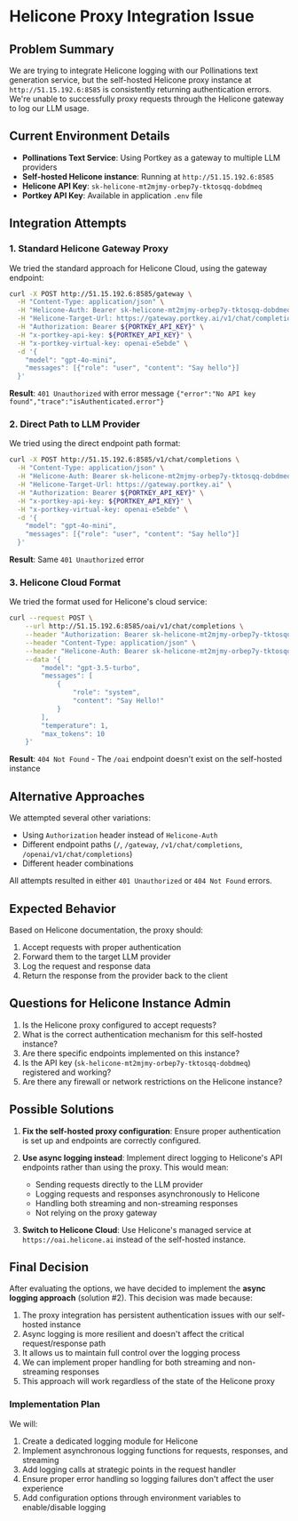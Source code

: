 # Helicone Proxy Integration Issue

## Problem Summary
We are trying to integrate Helicone logging with our Pollinations text generation service, but the self-hosted Helicone proxy instance at `http://51.15.192.6:8585` is consistently returning authentication errors. We're unable to successfully proxy requests through the Helicone gateway to log our LLM usage.

## Current Environment Details
- **Pollinations Text Service**: Using Portkey as a gateway to multiple LLM providers
- **Self-hosted Helicone instance**: Running at `http://51.15.192.6:8585`
- **Helicone API Key**: `sk-helicone-mt2mjmy-orbep7y-tktosqq-dobdmeq`
- **Portkey API Key**: Available in application `.env` file

## Integration Attempts

### 1. Standard Helicone Gateway Proxy
We tried the standard approach for Helicone Cloud, using the gateway endpoint:

```bash
curl -X POST http://51.15.192.6:8585/gateway \
  -H "Content-Type: application/json" \
  -H "Helicone-Auth: Bearer sk-helicone-mt2mjmy-orbep7y-tktosqq-dobdmeq" \
  -H "Helicone-Target-Url: https://gateway.portkey.ai/v1/chat/completions" \
  -H "Authorization: Bearer ${PORTKEY_API_KEY}" \
  -H "x-portkey-api-key: ${PORTKEY_API_KEY}" \
  -H "x-portkey-virtual-key: openai-e5ebde" \
  -d '{
    "model": "gpt-4o-mini",
    "messages": [{"role": "user", "content": "Say hello"}]
  }'
```

**Result**: `401 Unauthorized` with error message `{"error":"No API key found","trace":"isAuthenticated.error"}`

### 2. Direct Path to LLM Provider
We tried using the direct endpoint path format:

```bash
curl -X POST http://51.15.192.6:8585/v1/chat/completions \
  -H "Content-Type: application/json" \
  -H "Helicone-Auth: Bearer sk-helicone-mt2mjmy-orbep7y-tktosqq-dobdmeq" \
  -H "Helicone-Target-Url: https://gateway.portkey.ai" \
  -H "Authorization: Bearer ${PORTKEY_API_KEY}" \
  -H "x-portkey-api-key: ${PORTKEY_API_KEY}" \
  -H "x-portkey-virtual-key: openai-e5ebde" \
  -d '{
    "model": "gpt-4o-mini",
    "messages": [{"role": "user", "content": "Say hello"}]
  }'
```

**Result**: Same `401 Unauthorized` error

### 3. Helicone Cloud Format
We tried the format used for Helicone's cloud service:

```bash
curl --request POST \
    --url http://51.15.192.6:8585/oai/v1/chat/completions \
    --header "Authorization: Bearer sk-helicone-mt2mjmy-orbep7y-tktosqq-dobdmeq" \
    --header "Content-Type: application/json" \
    --header "Helicone-Auth: Bearer sk-helicone-mt2mjmy-orbep7y-tktosqq-dobdmeq" \
    --data '{
        "model": "gpt-3.5-turbo",
        "messages": [
            {
                "role": "system",
                "content": "Say Hello!"
            }
        ],
        "temperature": 1,
        "max_tokens": 10
    }'
```

**Result**: `404 Not Found` - The `/oai` endpoint doesn't exist on the self-hosted instance

## Alternative Approaches

We attempted several other variations:
- Using `Authorization` header instead of `Helicone-Auth`
- Different endpoint paths (`/`, `/gateway`, `/v1/chat/completions`, `/openai/v1/chat/completions`)
- Different header combinations

All attempts resulted in either `401 Unauthorized` or `404 Not Found` errors.

## Expected Behavior

Based on Helicone documentation, the proxy should:
1. Accept requests with proper authentication
2. Forward them to the target LLM provider
3. Log the request and response data
4. Return the response from the provider back to the client

## Questions for Helicone Instance Admin

1. Is the Helicone proxy configured to accept requests?
2. What is the correct authentication mechanism for this self-hosted instance?
3. Are there specific endpoints implemented on this instance?
4. Is the API key (`sk-helicone-mt2mjmy-orbep7y-tktosqq-dobdmeq`) registered and working?
5. Are there any firewall or network restrictions on the Helicone instance?

## Possible Solutions

1. **Fix the self-hosted proxy configuration**: Ensure proper authentication is set up and endpoints are correctly configured.

2. **Use async logging instead**: Implement direct logging to Helicone's API endpoints rather than using the proxy. This would mean:
   - Sending requests directly to the LLM provider
   - Logging requests and responses asynchronously to Helicone
   - Handling both streaming and non-streaming responses
   - Not relying on the proxy gateway

3. **Switch to Helicone Cloud**: Use Helicone's managed service at `https://oai.helicone.ai` instead of the self-hosted instance.

## Final Decision

After evaluating the options, we have decided to implement the **async logging approach** (solution #2). This decision was made because:

1. The proxy integration has persistent authentication issues with our self-hosted instance
2. Async logging is more resilient and doesn't affect the critical request/response path
3. It allows us to maintain full control over the logging process
4. We can implement proper handling for both streaming and non-streaming responses
5. This approach will work regardless of the state of the Helicone proxy

### Implementation Plan

We will:
1. Create a dedicated logging module for Helicone
2. Implement asynchronous logging functions for requests, responses, and streaming
3. Add logging calls at strategic points in the request handler
4. Ensure proper error handling so logging failures don't affect the user experience
5. Add configuration options through environment variables to enable/disable logging
